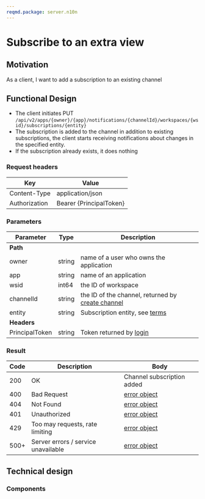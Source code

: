 ```yaml
---
reqmd.package: server.n10n
---
```


# Subscribe to an extra view

## Motivation

As a client, I want to add a subscription to an existing channel

## Functional Design

- The client initiates PUT `/api/v2/apps/{owner}/{app}/notifications/{channelId}/workspaces/{wsid}/subscriptions/{entity}`
- The subscription is added to the channel in addition to existing subscriptions, the client starts receiving notifications about changes in the specified entity.
- If the subscription already exists, it does nothing

### Request headers

| Key | Value |
| --- | --- |
| Content-Type | application/json |
| Authorization | Bearer {PrincipalToken} |

### Parameters

| Parameter | Type | Description |
| --- | --- | --- |
| **Path** | | |
| owner | string | name of a user who owns the application |
| app | string | name of an application |
| wsid | int64 | the ID of workspace |
| channelId | string | the ID of the channel, returned by [create channel](./create-channel.md) |
| entity | string | Subscription entity, see [terms](./create-channel.md#terms) |
| **Headers** | | |
| PrincipalToken | string | Token returned by [login](../apiv2/login.md) |

### Result

| Code | Description | Body |
| --- | --- | --- |
| 200 | OK | Channel subscription added |
| 400 | Bad Request | [error object](errors.md) |
| 404 | Not Found | [error object](errors.md) |
| 401 | Unauthorized | [error object](errors.md) |
| 429 | Too may requests, rate limiting | [error object](cerrors.md) |
| 500+ | Server errors / service unavailable | [error object](errors.md) |

## Technical design

### Components
